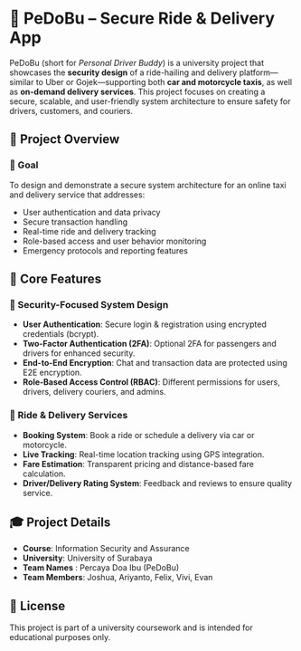 # 🚖 PeDoBu – Secure Ride & Delivery App

PeDoBu (short for *Personal Driver Buddy*) is a university project that showcases the **security design** of a ride-hailing and delivery platform—similar to Uber or Gojek—supporting both **car and motorcycle taxis**, as well as **on-demand delivery services**. This project focuses on creating a secure, scalable, and user-friendly system architecture to ensure safety for drivers, customers, and couriers.

## 📌 Project Overview

### 🎯 Goal
To design and demonstrate a secure system architecture for an online taxi and delivery service that addresses:
- User authentication and data privacy
- Secure transaction handling
- Real-time ride and delivery tracking
- Role-based access and user behavior monitoring
- Emergency protocols and reporting features


## 🧱 Core Features

### 🔐 Security-Focused System Design
- **User Authentication**: Secure login & registration using encrypted credentials (bcrypt).
- **Two-Factor Authentication (2FA)**: Optional 2FA for passengers and drivers for enhanced security.
- **End-to-End Encryption**: Chat and transaction data are protected using E2E encryption.
- **Role-Based Access Control (RBAC)**: Different permissions for users, drivers, delivery couriers, and admins.

### 🛵 Ride & Delivery Services
- **Booking System**: Book a ride or schedule a delivery via car or motorcycle.
- **Live Tracking**: Real-time location tracking using GPS integration.
- **Fare Estimation**: Transparent pricing and distance-based fare calculation.
- **Driver/Delivery Rating System**: Feedback and reviews to ensure quality service.

## 🎓 Project Details

- **Course**: Information Security and Assurance
- **University**: University of Surabaya
- **Team Names** : Percaya Doa Ibu (PeDoBu)
- **Team Members**: Joshua, Ariyanto, Felix, Vivi, Evan

## 🧾 License

This project is part of a university coursework and is intended for educational purposes only.
